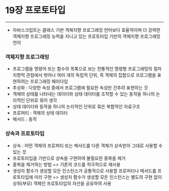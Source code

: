 # 19장 프로토타입

---

* 자바스크립트는 클래스 기반 객체지향 프로그래밍 언어보다 효율적이며 더 강력한 객체지향 프로그래밍 능력을 지니고 있는 프로토타입 기반의 객체지향 프로그래밍 언어

### 객체지향 프로그래밍

* 프로그램을 명령어 또는 함수의 목록으로 보는 전통적인 명령형 프로그래밍의 절차지향적 관점에서 벗어나 여러 개의 독립적 단위, 즉 객체의 집합으로 프로그램을 표현하려는 프로그래밍 패러다임
* 추상화 : 다양한 속성 중에서 프로그램에 필요한 속성만 간추려 표현하는 것
* 객체의 상태를 나타내는 데이터와 상태 데이터를 조작할 수 있는 동작을 하나의 논리적인 단위로 묶어 생각
* 상태 데이터와 동작을 하나의 논리적인 단위로 묶은 복합적인 자료구조
* 프로퍼티 : 객체의 상태 데이터
* 메서드 : 동작

### 상속과 프로토타입

* 상속 : 어떤 객체의 프로퍼티 또는 메서드를 다른 객체가 상속받아 그대로 사용할 수 있는 것
* 프로토타입을 기반으로 상속을 구현하여 불필요한 중복을 제거
* 중복을 제거하는 방법 => 기존의 코드를 적극적으로 재사용
* 생성자 함수가 생성할 모든 인스턴스가 공통적으로 사용할 프로퍼티나 메서드를 프로토타입에 미리 구현 => 생성자 함수가 생성할 모든 인스턴스는 별도의 구현 없이 상위(부모) 객체인 프로토타입의 자산을 공유하여 사용
